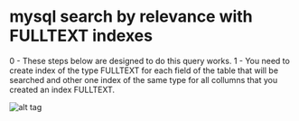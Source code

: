 # mysql search by relevance with FULLTEXT indexes

0 - These steps below are designed to do this query works.
1 - You need to create index of the type FULLTEXT for each field of the table that will be searched and other one index of the same type for all collumns that you created an index FULLTEXT.

![alt tag](https://raw.githubusercontent.com/marcosfreitas/mysql-search-by-relevance/master/images/table-with-indexes-fulltext.png)



